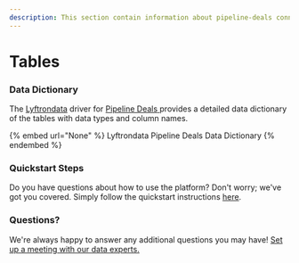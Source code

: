 ```yaml
---
description: This section contain information about pipeline-deals connector tables information
---
```


# Tables

### Data Dictionary

The [Lyftrondata](https://www.lyftrondata.com/) driver for [Pipeline Deals](None/)[ ](https://www.lyftrondata.com/integration/pipeline-deals/)provides a detailed data dictionary of the tables with data types and column names.

{% embed url="None" %}
Lyftrondata Pipeline Deals Data Dictionary
{% endembed %}

### Quickstart Steps

Do you have questions about how to use the platform? Don't worry; we've got you covered. Simply follow the quickstart instructions [here](../README.md).

### Questions? <a href="#questions" id="questions"></a>

We're always happy to answer any additional questions you may have! [Set up a meeting with our data experts.](https://www.lyftrondata.com/book-a-meeting/)

